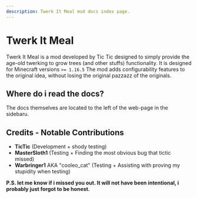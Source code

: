 ```yaml
---
description: Twerk It Meal mod docs index page.
---
```


# Twerk It Meal

Twerk It Meal is a mod developed by Tic Tic designed to simply provide the age-old twerking to grow trees (and other stuffs) functionality. It is designed for Minecraft versions `>= 1.16.5` 
The mod adds configurability features to the original idea, without losing the original pazzazz of the originals.


## Where do i read the docs?
The docs themselves are located to the left of the web-page in the sidebaru.

## Credits - Notable Contributions

- **TicTic** (Development + shody testing)
- **MasterSloth1** (Testing + Finding the most obvious bug that tictic missed)
- **Warbringer1** AKA "cooleo_cat" (Testing + Assisting with proving my stupidity when testing)


**P.S. let me know if i missed you out. It will not have been intentional, i probably just forgot to be honest.**
